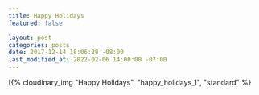 ```yaml
---
title: Happy Holidays
featured: false

layout: post
categories: posts
date: 2017-12-14 18:06:28 -08:00
last_modified_at: 2022-02-06 14:00:00 -07:00
---
```


[{% cloudinary_img "Happy Holidays", "happy_holidays_1", "standard" %}